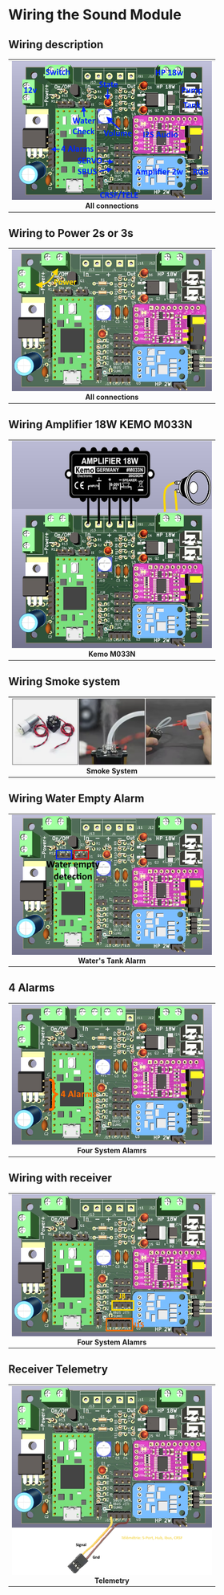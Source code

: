 # Wiring the Sound Module

## Wiring description 
<table cellspacing=0>
  <tr>
    <td align=center width=400><a href="https://github.com/pierrotm777/SoundModule_Teensy4.0-version/blob/main/All_Wirings.md"><img src="https://github.com/pierrotm777/SoundModule_Teensy4.0-version/blob/main/Wiring.png" border="0" name="submit" title="Sound Module" alt="Sound Module v1.0"/></a><br><b>All connections</td>
  </tr>
</table>

## Wiring to Power 2s or 3s 
<table cellspacing=0>
  <tr>
    <td align=center width=400><a href="https://github.com/pierrotm777/SoundModule_Teensy4.0-version/blob/main/Power_Wiring.md"><img src="https://github.com/pierrotm777/SoundModule_Teensy4.0-version/blob/main/Power_Wiring.png" border="0" name="submit" title="Sound Module" alt="Sound Module v1.0"/></a><br><b>All connections</td>
  </tr>
</table>

## Wiring Amplifier 18W KEMO M033N
<table cellspacing=0>
  <tr>
    <td align=center width=400><a href="https://github.com/pierrotm777/SoundModule_Teensy4.0-version/blob/main/Kemo_MN033N.md"><img src="https://github.com/pierrotm777/SoundModule_Teensy4.0-version/blob/main/ampli18w.jpg" border="0" name="submit" title="Sound Module" alt="Sound Module v1.0"/></a><br><b>Kemo M033N</td>
  </tr>
</table>

## Wiring Smoke system
<table cellspacing=0>
  <tr>
    <td align=center width=400><a href="https://github.com/pierrotm777/SoundModule_Teensy4.0-version/blob/main/Smoke_System.md"><img src="https://github.com/pierrotm777/SoundModule_Teensy4.0-version/blob/main/Smoke_System.png" border="0" name="submit" title="Sound Module" alt="Smoke System"/></a><br><b>Smoke System</td>
  </tr>
</table>

## Wiring Water Empty Alarm
<table cellspacing=0>
  <tr>
    <td align=center width=400><a href="https://github.com/pierrotm777/SoundModule_Teensy4.0-version/blob/main/Alarm_Water_System.md"><img src="https://github.com/pierrotm777/SoundModule_Teensy4.0-version/blob/main/Water_Empy_Detection.png" border="0" name="submit" title="Sound Module" alt="Water's Tank Alarm"/></a><br><b>Water's Tank Alarm</td>
  </tr>
</table>

## 4 Alarms
<table cellspacing=0>
  <tr>
    <td align=center width=400><a href="https://github.com/pierrotm777/SoundModule_Teensy4.0-version/blob/main/Four_Alarms_System.md"><img src="https://github.com/pierrotm777/SoundModule_Teensy4.0-version/blob/main/Four_Alarms_System.png" border="0" name="submit" title="Sound Module" alt="Soke System"/></a><br><b>Four System Alamrs</td>
  </tr>
</table>

## Wiring with receiver
<table cellspacing=0>
  <tr>
    <td align=center width=400><a href="https://github.com/pierrotm777/SoundModule_Teensy4.0-version/blob/main/Receiver_Wiring.md"><img src="https://github.com/pierrotm777/SoundModule_Teensy4.0-version/blob/main/SBUS_CRSF_Telemetry.png" border="0" name="submit" title="Sound Module" alt="Soke System"/></a><br><b>Four System Alamrs</td>
  </tr>
</table>

## Receiver Telemetry
<table cellspacing=0>
  <tr>
    <td align=center width=400><a href="https://github.com/pierrotm777/SoundModule_Teensy4.0-version/blob/main/Receiver_Telemetry.md"><img src="https://github.com/pierrotm777/SoundModule_Teensy4.0-version/blob/main/Receiver_Telemetry.png" border="0" name="submit" title="Sound Module" alt="Soke System"/></a><br><b>Telemetry</td>
  </tr>
</table>
